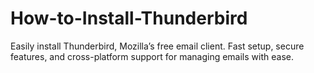# How-to-Install-Thunderbird
Easily install Thunderbird, Mozilla’s free email client. Fast setup, secure features, and cross-platform support for managing emails with ease.
